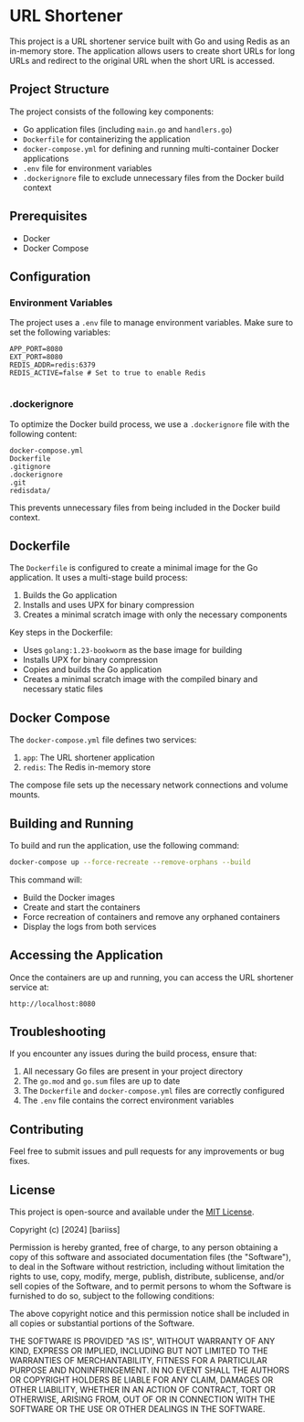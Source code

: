 # URL Shortener
This project is a URL shortener service built with Go and using Redis as an in-memory store. The application allows users to create short URLs for long URLs and redirect to the original URL when the short URL is accessed.

## Project Structure
The project consists of the following key components:
- Go application files (including `main.go` and `handlers.go`)
- `Dockerfile` for containerizing the application
- `docker-compose.yml` for defining and running multi-container Docker applications
- `.env` file for environment variables
- `.dockerignore` file to exclude unnecessary files from the Docker build context

## Prerequisites
- Docker
- Docker Compose

## Configuration
### Environment Variables
The project uses a `.env` file to manage environment variables. Make sure to set the following variables:
```
APP_PORT=8080
EXT_PORT=8080
REDIS_ADDR=redis:6379
REDIS_ACTIVE=false # Set to true to enable Redis
```
```
```

### .dockerignore
To optimize the Docker build process, we use a `.dockerignore` file with the following content:
```
docker-compose.yml
Dockerfile
.gitignore
.dockerignore
.git
redisdata/
```
This prevents unnecessary files from being included in the Docker build context.

## Dockerfile
The `Dockerfile` is configured to create a minimal image for the Go application. It uses a multi-stage build process:
1. Builds the Go application
2. Installs and uses UPX for binary compression
3. Creates a minimal scratch image with only the necessary components

Key steps in the Dockerfile:
- Uses `golang:1.23-bookworm` as the base image for building
- Installs UPX for binary compression
- Copies and builds the Go application
- Creates a minimal scratch image with the compiled binary and necessary static files

## Docker Compose
The `docker-compose.yml` file defines two services:
1. `app`: The URL shortener application
2. `redis`: The Redis in-memory store

The compose file sets up the necessary network connections and volume mounts.

## Building and Running
To build and run the application, use the following command:
```bash
docker-compose up --force-recreate --remove-orphans --build
```
This command will:
- Build the Docker images
- Create and start the containers
- Force recreation of containers and remove any orphaned containers
- Display the logs from both services

## Accessing the Application
Once the containers are up and running, you can access the URL shortener service at:
```
http://localhost:8080
```

## Troubleshooting
If you encounter any issues during the build process, ensure that:
1. All necessary Go files are present in your project directory
2. The `go.mod` and `go.sum` files are up to date
3. The `Dockerfile` and `docker-compose.yml` files are correctly configured
4. The `.env` file contains the correct environment variables

## Contributing
Feel free to submit issues and pull requests for any improvements or bug fixes.

## License
This project is open-source and available under the [MIT License](https://opensource.org/licenses/MIT).

Copyright (c) [2024] [bariiss]

Permission is hereby granted, free of charge, to any person obtaining a copy
of this software and associated documentation files (the "Software"), to deal
in the Software without restriction, including without limitation the rights
to use, copy, modify, merge, publish, distribute, sublicense, and/or sell
copies of the Software, and to permit persons to whom the Software is
furnished to do so, subject to the following conditions:

The above copyright notice and this permission notice shall be included in all
copies or substantial portions of the Software.

THE SOFTWARE IS PROVIDED "AS IS", WITHOUT WARRANTY OF ANY KIND, EXPRESS OR
IMPLIED, INCLUDING BUT NOT LIMITED TO THE WARRANTIES OF MERCHANTABILITY,
FITNESS FOR A PARTICULAR PURPOSE AND NONINFRINGEMENT. IN NO EVENT SHALL THE
AUTHORS OR COPYRIGHT HOLDERS BE LIABLE FOR ANY CLAIM, DAMAGES OR OTHER
LIABILITY, WHETHER IN AN ACTION OF CONTRACT, TORT OR OTHERWISE, ARISING FROM,
OUT OF OR IN CONNECTION WITH THE SOFTWARE OR THE USE OR OTHER DEALINGS IN THE
SOFTWARE.
